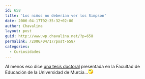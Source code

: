 ```yaml
---
id: 658
title: 'Los niños no deberían ver los Simpson'
date: 2006-04-17T02:35:32+02:00
author: Chavalina
layout: post
guid: http://www.wp.chavalina.net/?p=658
permalink: /2006/04/17/post-658/
categories:
  - Curiosidades
---
```

Al menos eso dice <a href="http://alberto666.blogspot.com/2006/04/los-nios-no-deberan-ver-los-simpson.html" target="_blank">una tesis doctoral</a> presentada en la Facultad de Educación de la Universidad de Murcia…![emo](/imagenes/emoticonos/pensativo.gif)